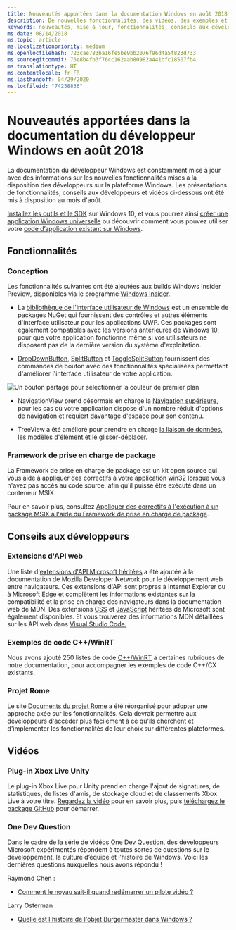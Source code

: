 ```yaml
---
title: Nouveautés apportées dans la documentation Windows en août 2018 - Développer des applications UWP
description: De nouvelles fonctionnalités, des vidéos, des exemples et des conseils aux développeurs ont été ajoutés à la documentation du développeur Windows 10 en août 2018.
keywords: nouveautés, mise à jour, fonctionnalités, conseils aux développeurs, Windows 10, août
ms.date: 08/14/2018
ms.topic: article
ms.localizationpriority: medium
ms.openlocfilehash: 723cae783ba16fe5be9bb2076f96d4a5f823d733
ms.sourcegitcommit: 76e8b4fb3f76cc162aab80982a441bfc18507fb4
ms.translationtype: HT
ms.contentlocale: fr-FR
ms.lasthandoff: 04/29/2020
ms.locfileid: "74258836"
---
```

# <a name="whats-new-in-the-windows-developer-docs-in-august-2018"></a>Nouveautés apportées dans la documentation du développeur Windows en août 2018

La documentation du développeur Windows est constamment mise à jour avec des informations sur les nouvelles fonctionnalités mises à la disposition des développeurs sur la plateforme Windows. Les présentations de fonctionnalités, conseils aux développeurs et vidéos ci-dessous ont été mis à disposition au mois d'août.

[Installez les outils et le SDK](https://developer.microsoft.com/windows/downloads#_blank) sur Windows 10, et vous pourrez ainsi [créer une application Windows universelle](../get-started/create-uwp-apps.md) ou découvrir comment vous pouvez utiliser votre [code d’application existant sur Windows](../porting/index.md).

## <a name="features"></a>Fonctionnalités

### <a name="design"></a>Conception

Les fonctionnalités suivantes ont été ajoutées aux builds Windows Insider Preview, disponibles via le programme [Windows Insider](https://insider.windows.com/).

* La [bibliothèque de l'interface utilisateur de Windows](https://docs.microsoft.com/uwp/toolkits/winui/) est un ensemble de packages NuGet qui fournissent des contrôles et autres éléments d'interface utilisateur pour les applications UWP. Ces packages sont également compatibles avec les versions antérieures de Windows 10, pour que votre application fonctionne même si vos utilisateurs ne disposent pas de la dernière version du système d'exploitation.

* [DropDownButton](../design/controls-and-patterns/buttons.md#create-a-drop-down-button), [SplitButton](../design/controls-and-patterns/buttons.md#create-a-split-button) et [ToggleSplitButton](../design/controls-and-patterns/buttons.md#create-a-toggle-split-button) fournissent des commandes de bouton avec des fonctionnalités spécialisées permettant d'améliorer l'interface utilisateur de votre application.

![Un bouton partagé pour sélectionner la couleur de premier plan](../design/controls-and-patterns/images/split-button-rtb.png)

* NavigationView prend désormais en charge la [Navigation supérieure](../design/controls-and-patterns/navigationview.md), pour les cas où votre application dispose d'un nombre réduit d'options de navigation et requiert davantage d'espace pour son contenu.

* TreeView a été amélioré pour prendre en charge [la liaison de données, les modèles d'élément et le glisser-déplacer.](../design/controls-and-patterns/tree-view.md)

### <a name="package-support-framework"></a>Framework de prise en charge de package

La Framework de prise en charge de package est un kit open source qui vous aide à appliquer des correctifs à votre application win32 lorsque vous n'avez pas accès au code source, afin qu'il puisse être exécuté dans un conteneur MSIX.

Pour en savoir plus, consultez [Appliquer des correctifs à l'exécution à un package MSIX à l'aide du Framework de prise en charge de package](../porting/package-support-framework.md).

## <a name="developer-guidance"></a>Conseils aux développeurs

### <a name="web-api-extensions"></a>Extensions d'API web

Une liste d'[extensions d'API Microsoft héritées](https://developer.mozilla.org/docs/Web/API/Microsoft_API_extensions) a été ajoutée à la documentation de Mozilla Developer Network pour le développement web entre navigateurs. Ces extensions d'API sont propres à Internet Explorer ou à Microsoft Edge et complètent les informations existantes sur la compatibilité et la prise en charge des navigateurs dans la documentation web de MDN. Des extensions [CSS](https://developer.mozilla.org/docs/Web/CSS/Microsoft_Extensions) et [JavaScript](https://developer.mozilla.org/docs/Web/JavaScript/Microsoft_JavaScript_extensions) héritées de Microsoft sont également disponibles. Et vous trouverez des informations MDN détaillées sur les API web dans [Visual Studio Code.](https://code.visualstudio.com/updates/v1_25#_new-css-pseudo-selectors-and-pseudo-elements-from-mdn)

### <a name="cwinrt-code-examples"></a>Exemples de code C++/WinRT

Nous avons ajouté 250 listes de code [C++/WinRT](../cpp-and-winrt-apis/index.md) à certaines rubriques de notre documentation, pour accompagner les exemples de code C++/CX existants.

### <a name="project-rome"></a>Projet Rome

Le site [Documents du projet Rome](https://docs.microsoft.com/windows/project-rome/) a été réorganisé pour adopter une approche axée sur les fonctionnalités. Cela devrait permettre aux développeurs d'accéder plus facilement à ce qu'ils cherchent et d'implémenter les fonctionnalités de leur choix sur différentes plateformes.

## <a name="videos"></a>Vidéos

### <a name="xbox-live-unity-plugin"></a>Plug-in Xbox Live Unity

Le plug-in Xbox Live pour Unity prend en charge l'ajout de signatures, de statistiques, de listes d'amis, de stockage cloud et de classements Xbox Live à votre titre. [Regardez la vidéo](https://youtu.be/fVQZ-YgwNpY) pour en savoir plus, puis [téléchargez le package GitHub](https://aka.ms/UnityPlugin) pour démarrer.

### <a name="one-dev-question"></a>One Dev Question

Dans le cadre de la série de vidéos One Dev Question, des développeurs Microsoft expérimentés répondent à toutes sortes de questions sur le développement, la culture d’équipe et l’histoire de Windows. Voici les dernières questions auxquelles nous avons répondu !

Raymond Chen :

* [Comment le noyau sait-il quand redémarrer un pilote vidéo ?](https://youtu.be/3SNAdyO1l5c)

Larry Osterman :

* [Quelle est l'histoire de l'objet Burgermaster dans Windows ?](https://youtu.be/0TDSbyAIvX0)